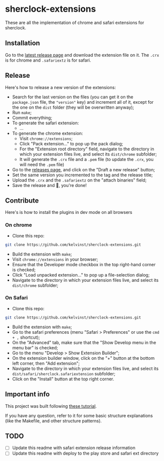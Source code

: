 # sherclock-extensions

These are all the implementation of chrome and safari extensions for sherclock.

## Installation

Go to the [latest release page](https://github.com/kelvinst/sherclock-extensions/releases/latest)
and download the extension file on it. The `.crx` is for chrome and
`.safariextz` is for safari.

## Release

Here's how to release a new version of the extensions:

* Search for the last version on the files (you can get it on the `package.json`
file, the `"version"` key) and increment all of it, except for the one on the
`dist` folder (they will be overwritten anyway);
* Run `make`;
* Commit everything;
* To generate the safari extension:
  * ...
* To generate the chrome extension:
  * Visit `chrome://extensions`;
  * Click "Pack extension..." to pop up the pack dialog;
  * For the "Extension root directory" field, navigate to the directory in which
  your extension files live, and select its `dist/chrome` subfolder;
  * It will generate the `.crx` file and a `.pem` file (to update the `.crx`,
  you will need the `.pem` file)
* Go to the [releases page](https://github.com/kelvinst/sherclock-extensions/releases),
and click on the "Draft a new release" button;
* Set the same version you incremented to the tag and the release title;
* Upload the `.crx` and the `.safariextz` on the "attach binaries" field;
* Save the release and :tada:, you're done!

## Contribute

Here's is how to install the plugins in dev mode on all browsers

### On chrome

* Clone this repo:

```bash
git clone https://github.com/kelvinst/sherclock-extensions.git
```

* Build the extension with `make`;
* Visit `chrome://extensions` in your browser;
* Ensure that the Developer mode checkbox in the top right-hand corner is
checked;
* Click "Load unpacked extension..." to pop up a file-selection dialog;
* Navigate to the directory in which your extension files live, and select its
`dist/chrome` subfolder;

### On Safari

* Clone this repo:

```bash
git clone https://github.com/kelvinst/sherclock-extensions.git
```

* Build the extension with `make`;
* Go to the safari preferences (menu "Safari > Preferences" or use the `cmd + ,`
shortcut);
* On the "Advanced" tab, make sure that the "Show Develop menu in the menu bar"
is checked;
* Go to the menu "Develop > Show Extension Builder";
* On the extension builder window, click on the "+" button at the bottom left
corner, then "Add extension";
* Navigate to the directory in which your extension files live, and select its
`dist/safari/sherclock.safariextension` subfolder;
* Click on the "Install" button at the top right corner.

## Important info

This project was built following [these tutorial](http://www.wolfe.id.au/2014/02/01/getting-a-new-node-project-started-with-npm/).

If you have any question, refer to it for some basic structure explanations
(like the Makefile, and other structure patterns).

## TODO

- [ ] Update this readme with safari extension release information
- [ ] Update this readme with deploy to the play store and safari ext directory
